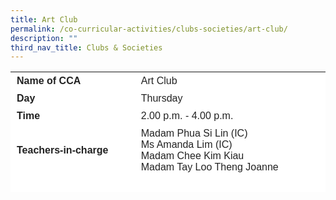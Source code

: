 ```yaml
---
title: Art Club
permalink: /co-curricular-activities/clubs-societies/art-club/
description: ""
third_nav_title: Clubs & Societies
---
```

<table border="0" style="box-sizing: inherit; border-collapse: collapse; border-spacing: 0px; max-width: 100%; color: rgb(34, 34, 34); font-family: &quot;Source Sans Pro&quot;, sans-serif; font-size: 16px; font-style: normal; font-variant-ligatures: normal; font-variant-caps: normal; font-weight: 400; letter-spacing: normal; orphans: 2; text-align: start; text-transform: none; white-space: normal; widows: 2; word-spacing: 0px; -webkit-text-stroke-width: 0px; background-color: rgb(255, 255, 255); text-decoration-thickness: initial; text-decoration-style: initial; text-decoration-color: initial; height: 193px; width: 792.225px;"><tbody style="box-sizing: inherit;"><tr style="box-sizing: inherit; background: rgb(255, 255, 255); height: 24px;"><td style="box-sizing: inherit; padding: 5px 10px; width: 284.513px; height: 24px;"><strong style="box-sizing: inherit; font-weight: 700;">Name of CCA</strong></td><td style="box-sizing: inherit; padding: 5px 10px; width: 506.712px; height: 24px;">Art Club</td></tr><tr style="box-sizing: inherit; background: rgb(255, 255, 255); height: 24px;"><td style="box-sizing: inherit; padding: 5px 10px; width: 284.513px; height: 24px;"><strong style="box-sizing: inherit; font-weight: 700;">Day</strong></td><td style="box-sizing: inherit; padding: 5px 10px; width: 506.712px; height: 24px;">Thursday</td></tr><tr style="box-sizing: inherit; background: rgb(255, 255, 255); height: 24px;"><td style="box-sizing: inherit; padding: 5px 10px; width: 284.513px; height: 24px;"><strong style="box-sizing: inherit; font-weight: 700;">Time</strong></td><td style="box-sizing: inherit; padding: 5px 10px; width: 506.712px; height: 24px;">2.00 p.m. - 4.00 p.m.</td></tr><tr style="box-sizing: inherit; background: rgb(255, 255, 255); height: 77px;"><td style="box-sizing: inherit; padding: 5px 10px; width: 284.513px; height: 77px;"><strong style="box-sizing: inherit; font-weight: 700;">Teachers-in-charge</strong></td><td style="box-sizing: inherit; padding: 5px 10px; width: 506.712px; height: 77px;">Madam Phua Si Lin (IC)<br>Ms Amanda Lim (IC)<br>Madam Chee Kim Kiau<br>Madam Tay Loo Theng Joanne</td></tr><tr style="box-sizing: inherit; background: rgb(255, 255, 255); height: 37px;"></td></tr><tr style="box-sizing: inherit; background: rgb(255, 255, 255); height: 195px;"><td colspan="2" style="box-sizing: inherit; padding: 5px 10px; width: 791.225px; height: 195px;"><p style="box-sizing: inherit; font-size: 1em;">The Art Club comprises of students who are passionate about visual arts. They are keen in learning how to expressing themselves through the use of various mediums and techniques.</p><p style="box-sizing: inherit; font-size: 1em;">Modules on calligraphy and oil pastels are offered and students are guided through various techniques such as brush calligraphy, hand lettering, rule of 3s, layering, blending, and scratching. Students apply the various techniques taught in the creation of their art pieces and share their work at the end of the CCA session with their friends.</p></td></tr></tbody></table>